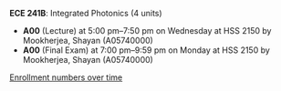 **ECE 241B**: Integrated Photonics (4 units)

- **A00** (Lecture) at 5:00 pm–7:50 pm on Wednesday at HSS 2150 by Mookherjea, Shayan (A05740000)
- **A00** (Final Exam) at 7:00 pm–9:59 pm on Monday at HSS 2150 by Mookherjea, Shayan (A05740000)

[Enrollment numbers over time](./ECE241B.tsv)
